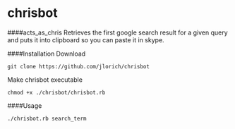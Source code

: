 chrisbot
========

####acts_as_chris
Retrieves the first google search result for a given query and puts it into clipboard so you can paste it in skype.

####Installation
Download

    git clone https://github.com/jlorich/chrisbot
    
Make chrisbot executable 

    chmod +x ./chrisbot/chrisbot.rb

####Usage

    ./chrisbot.rb search_term
    
